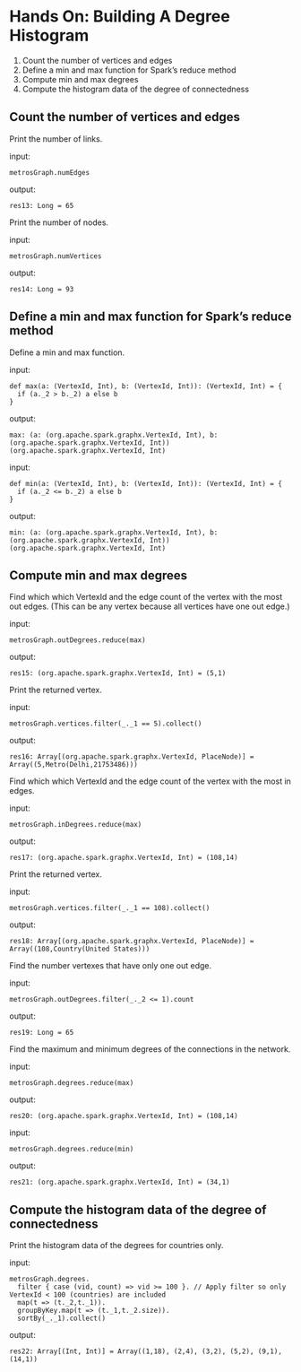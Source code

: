 Hands On: Building A Degree Histogram
=====================================

1. Count the number of vertices and edges
2. Define a min and max function for Spark’s reduce method
3. Compute min and max degrees 
4. Compute the histogram data of the degree of connectedness 


## Count the number of vertices and edges

Print the number of links.

input:
    
    metrosGraph.numEdges
    
output:

    ﻿res13: Long = 65 

Print the number of nodes.

input:
    
    metrosGraph.numVertices
    
output:

    ﻿res14: Long = 93

## Define a min and max function for Spark’s reduce method

Define a min and max function.

input:

    def max(a: (VertexId, Int), b: (VertexId, Int)): (VertexId, Int) = {
      if (a._2 > b._2) a else b
    }

output:
    
    ﻿max: (a: (org.apache.spark.graphx.VertexId, Int), b: (org.apache.spark.graphx.VertexId, Int))(org.apache.spark.graphx.VertexId, Int)
    
input:

    def min(a: (VertexId, Int), b: (VertexId, Int)): (VertexId, Int) = {
      if (a._2 <= b._2) a else b
    }

output:

    ﻿min: (a: (org.apache.spark.graphx.VertexId, Int), b: (org.apache.spark.graphx.VertexId, Int))(org.apache.spark.graphx.VertexId, Int)
    
    
## Compute min and max degrees 

Find which which VertexId and the edge count of the vertex with the most out edges. (This
can be any vertex because all vertices have one out edge.)

input:

    metrosGraph.outDegrees.reduce(max)
    
output:

    ﻿res15: (org.apache.spark.graphx.VertexId, Int) = (5,1)

Print the returned vertex.

input:
    
    metrosGraph.vertices.filter(_._1 == 5).collect()

output:

    ﻿res16: Array[(org.apache.spark.graphx.VertexId, PlaceNode)] = Array((5,Metro(Delhi,21753486)))
    
Find which which VertexId and the edge count of the vertex with the most in edges.

input:

    metrosGraph.inDegrees.reduce(max)

output:

    ﻿res17: (org.apache.spark.graphx.VertexId, Int) = (108,14)

Print the returned vertex.

input:

    metrosGraph.vertices.filter(_._1 == 108).collect()
    
output:

    ﻿res18: Array[(org.apache.spark.graphx.VertexId, PlaceNode)] = Array((108,Country(United States)))

Find the number vertexes that have only one out edge.

input:

    metrosGraph.outDegrees.filter(_._2 <= 1).count

output:

    ﻿res19: Long = 65

Find the maximum and minimum degrees of the connections in the network.

input:

    metrosGraph.degrees.reduce(max)
    
output:

    ﻿res20: (org.apache.spark.graphx.VertexId, Int) = (108,14)
    
input:

    metrosGraph.degrees.reduce(min)
    
output:

    res21: (org.apache.spark.graphx.VertexId, Int) = (34,1)


## Compute the histogram data of the degree of connectedness 

Print the histogram data of the degrees for countries only.

input:

    metrosGraph.degrees.
      filter { case (vid, count) => vid >= 100 }. // Apply filter so only VertexId < 100 (countries) are included
      map(t => (t._2,t._1)).
      groupByKey.map(t => (t._1,t._2.size)).
      sortBy(_._1).collect()
      
output:

    ﻿res22: Array[(Int, Int)] = Array((1,18), (2,4), (3,2), (5,2), (9,1), (14,1))
